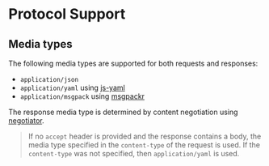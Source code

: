 # Protocol Support

## Media types

The following media types are supported for both requests and responses:

- `application/json`
- `application/yaml` using [js-yaml](https://github.com/nodeca/js-yaml)
- `application/msgpack` using [msgpackr](https://github.com/kriszyp/msgpackr)

The response media type is determined by content negotiation
using [negotiator](https://github.com/jshttp/negotiator).

> If no `accept` header is provided and the response contains a body,
> the media type specified in the `content-type` of the request is used.
> If the `content-type` was not specified, then `application/yaml` is used.
